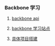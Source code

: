 ### Backbone 学习

1. [backbone api](http://backbonejs.org)

2. [backbone 学习站点](https://github.com/the5fire/backbonejs-learning-note)

3. [具体项目搭建](simple.md)
